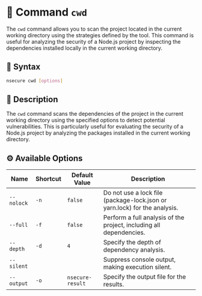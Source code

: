 # 📂 Command `cwd`

The `cwd` command allows you to scan the project located in the current working directory using the strategies defined by the tool. This command is useful for analyzing the security of a Node.js project by inspecting the dependencies installed locally in the current working directory.

## 📜 Syntax

```bash
nsecure cwd [options]
```
## 📝 Description

The `cwd` command scans the dependencies of the project in the current working directory using the specified options to detect potential vulnerabilities. This is particularly useful for evaluating the security of a Node.js project by analyzing the packages installed in the current working directory.

## ⚙️ Available Options

| **Name**    | **Shortcut** | **Default Value**   | **Description**                                                              |
|-------------|--------------|---------------------|------------------------------------------------------------------------------|
| `--nolock`  | `-n`         | `false`             | Do not use a lock file (package-lock.json or yarn.lock) for the analysis.     |
| `--full`    | `-f`         | `false`             | Perform a full analysis of the project, including all dependencies.           |
| `--depth`   | `-d`         | `4`                 | Specify the depth of dependency analysis.                                     |
| `--silent`  |              |                     | Suppress console output, making execution silent.                             |
| `--output`  | `-o`         | `nsecure-result`    | Specify the output file for the results.                                      |
